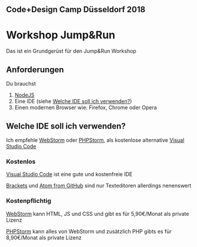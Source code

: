 ## Code+Design Camp Düsseldorf 2018
# Workshop Jump&Run

Das ist ein Grundgerüst für den Jump&Run Workshop

## Anforderungen
Du brauchst

1. [NodeJS](https://nodejs.org/de/)
1. Eine IDE (siehe [Welche IDE soll ich verwenden?](https://github.com/gamestailer94/code_design_workshop#welche-ide-soll-ich-verwenden))
1. Einen modernen Browser wie: Firefox, Chrome oder Opera


## Welche IDE soll ich verwenden?
Ich empfehle [WebStorm](1) oder [PHPStorm](2), als kostenlose alternative [Visual Studio Code](3)

### Kostenlos
[Visual Studio Code](3) ist eine gute und kostenfreie IDE

[Brackets](http://brackets.io/) und [Atom from GitHub](https://atom.io/) 
sind nur Texteditoren allerdings nenenswert

### Kostenpflichtig

[WebStorm](1) kann HTML, JS und CSS und gibt es für 5,90€/Monat als private Lizenz

[PHPStorm](2) kann alles von WebStorm und zusätzlich PHP gibts es für 8,90€/Monat als private Lizenz

[1]:(https://www.jetbrains.com/webstorm/)
[2]:(https://www.jetbrains.com/phpstorm/)
[3]:(https://code.visualstudio.com/)
